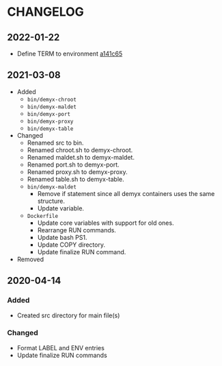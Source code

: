 # CHANGELOG

## 2022-01-22
- Define TERM to environment [a141c65](https://github.com/demyxsh/utilities/commit/a141c6530ae6744dd7420d2a247b2f3ee14d4ab9)

## 2021-03-08
- Added
    - `bin/demyx-chroot`
    - `bin/demyx-maldet`
    - `bin/demyx-port`
    - `bin/demyx-proxy`
    - `bin/demyx-table`
- Changed
    - Renamed src to bin.
    - Renamed chroot.sh to demyx-chroot.
    - Renamed maldet.sh to demyx-maldet.
    - Renamed port.sh to demyx-port.
    - Renamed proxy.sh to demyx-proxy.
    - Renamed table.sh to demyx-table.
    - `bin/demyx-maldet`
        - Remove if statement since all demyx containers uses the same structure.
        - Update variable.
    - `Dockerfile`
        - Update core variables with support for old ones.
        - Rearrange RUN commands.
        - Update bash PS1.
        - Update COPY directory.
        - Update finalize RUN command.
- Removed

## 2020-04-14
### Added
- Created src directory for main file(s)
### Changed
- Format LABEL and ENV entries
- Update finalize RUN commands
